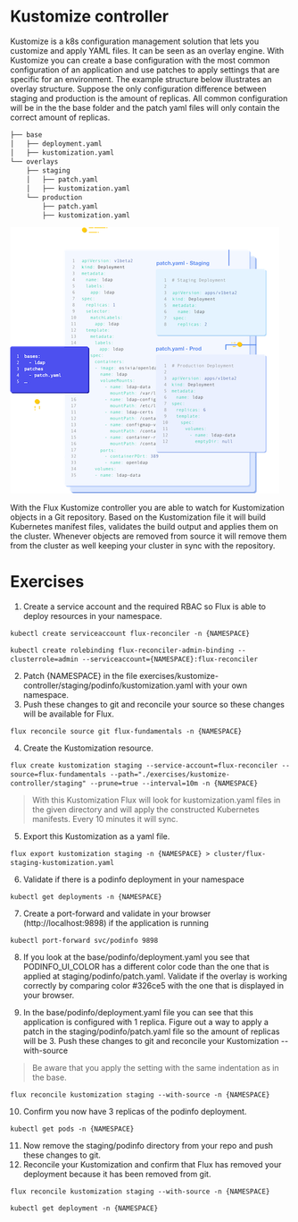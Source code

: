 # Kustomize controller
Kustomize is a k8s configuration management solution that lets you customize and apply YAML files. It can be seen as an overlay engine. With Kustomize you can create a base configuration with the most common configuration of an application and use patches to apply settings that are specific for an environment. The example structure below illustrates an overlay structure. Suppose the only configuration difference between staging and production is the amount of replicas. All common configuration will be in the the base folder and the patch yaml files will only contain the correct amount of replicas.

```
├── base
│   ├── deployment.yaml
│   ├── kustomization.yaml
└── overlays
    ├── staging
    │   ├── patch.yaml
    │   ├── kustomization.yaml
    └── production
        ├── patch.yaml
        ├── kustomization.yaml
```
![Kustomize overview](./kustomize.png)

With the Flux Kustomize controller you are able to watch for Kustomization objects in a Git repository. Based on the Kustomization file it will build Kubernetes manifest files, validates the build output and applies them on the cluster. Whenever objects are removed from source it will remove them from the cluster as well keeping your cluster in sync with the repository.

# Exercises
1. Create a service account and the required RBAC so Flux is able to deploy resources in your namespace.
```
kubectl create serviceaccount flux-reconciler -n {NAMESPACE}
```
```
kubectl create rolebinding flux-reconciler-admin-binding --clusterrole=admin --serviceaccount={NAMESPACE}:flux-reconciler
```
2. Patch {NAMESPACE} in the file exercises/kustomize-controller/staging/podinfo/kustomization.yaml with your own namespace.
3. Push these changes to git and reconcile your source so these changes will be available for Flux.
```
flux reconcile source git flux-fundamentals -n {NAMESPACE}
```
4. Create the Kustomization resource.
```
flux create kustomization staging --service-account=flux-reconciler --source=flux-fundamentals --path="./exercises/kustomize-controller/staging" --prune=true --interval=10m -n {NAMESPACE}
```
> With this Kustomization Flux will look for kustomization.yaml files in the given directory and will apply the constructed Kubernetes manifests. Every 10 minutes it will sync.

5. Export this Kustomization as a yaml file.
```
flux export kustomization staging -n {NAMESPACE} > cluster/flux-staging-kustomization.yaml
```

6. Validate if there is a podinfo deployment in your namespace
```
kubectl get deployments -n {NAMESPACE}
```
7. Create a port-forward and validate in your browser (http://localhost:9898) if the application is running
```
kubectl port-forward svc/podinfo 9898
```
8. If you look at the base/podinfo/deployment.yaml you see that PODINFO_UI_COLOR has a different color code than the one that is applied at staging/podinfo/patch.yaml. Validate if the overlay is working correctly by comparing color #326ce5 with the one that is displayed in your browser.

9. In the base/podinfo/deployment.yaml file you can see that this application is configured with 1 replica. Figure out a way to apply a patch in the staging/podinfo/patch.yaml file so the amount of replicas will be 3. Push these changes to git and reconcile your Kustomization --with-source
> Be aware that you apply the setting with the same indentation as in the base.
```
flux reconcile kustomization staging --with-source -n {NAMESPACE}
```

10. Confirm you now have 3 replicas of the podinfo deployment.
```
kubectl get pods -n {NAMESPACE}
```
11. Now remove the staging/podinfo directory from your repo and push these changes to git.
12. Reconcile your Kustomization and confirm that Flux has removed your deployment because it has been removed from git.
```
flux reconcile kustomization staging --with-source -n {NAMESPACE}
```
```
kubectl get deployment -n {NAMESPACE}
```